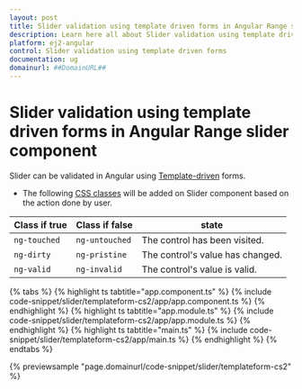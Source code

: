 ```yaml
---
layout: post
title: Slider validation using template driven forms in Angular Range slider component | Syncfusion
description: Learn here all about Slider validation using template driven forms in Syncfusion Angular Range slider component of Syncfusion Essential JS 2 and more.
platform: ej2-angular
control: Slider validation using template driven forms 
documentation: ug
domainurl: ##DomainURL##
---
```


# Slider validation using template driven forms in Angular Range slider component

Slider can be validated in Angular using [Template-driven](https://angular.io/guide/form-validation#template-driven-validation) forms.

* The following [CSS classes](https://angular.io/guide/forms#track-control-state-and-validity-with-ngmodel) will be added on Slider component based on the action done by user.

| **Class if true** | **Class if false** | **state** |
| --- | --- | --- |
| `ng-touched` | `ng-untouched` |The control has been visited. |
| `ng-dirty` | `ng-pristine` |The control's value has changed. |
| `ng-valid` | `ng-invalid` |The control's value is valid. |

{% tabs %}
{% highlight ts tabtitle="app.component.ts" %}
{% include code-snippet/slider/templateform-cs2/app/app.component.ts %}
{% endhighlight %}
{% highlight ts tabtitle="app.module.ts" %}
{% include code-snippet/slider/templateform-cs2/app/app.module.ts %}
{% endhighlight %}
{% highlight ts tabtitle="main.ts" %}
{% include code-snippet/slider/templateform-cs2/app/main.ts %}
{% endhighlight %}
{% endtabs %}
  
{% previewsample "page.domainurl/code-snippet/slider/templateform-cs2" %}
